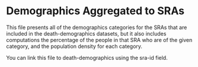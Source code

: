 
Demographics Aggregated to SRAs
===============================

This file presents all of the demographics categories for the SRAs that are
included in the death-demographics datasets, but it also includes computations
the percentage of the people in that SRA who are of the given category, and the
population density for each category. 

You can link this file to death-demographics using the sra-id field. 
